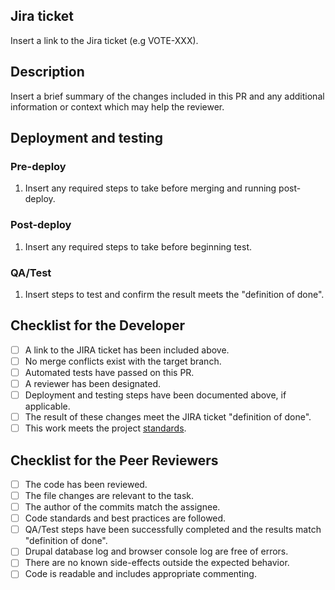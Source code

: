 <!-- Delete any detail that does not apply to this PR! -->

## Jira ticket

Insert a link to the Jira ticket (e.g VOTE-XXX).

## Description

Insert a brief summary of the changes included in this PR and any additional information or context which may help the reviewer.

## Deployment and testing

### Pre-deploy

1. Insert any required steps to take before merging and running post-deploy.

### Post-deploy

1. Insert any required steps to take before beginning test.

### QA/Test

1. Insert steps to test and confirm the result meets the "definition of done".

## Checklist for the Developer

<!--- Go over all the following points, and put an `x` in all the boxes that apply. -->
<!--- If you're unsure about any of these, don't hesitate to ask for help! -->
- [ ] A link to the JIRA ticket has been included above.
- [ ] No merge conflicts exist with the target branch.
- [ ] Automated tests have passed on this PR.
- [ ] A reviewer has been designated.
- [ ] Deployment and testing steps have been documented above, if applicable.
- [ ] The result of these changes meet the JIRA ticket "definition of done".
- [ ] This work meets the project [standards](/docs/standards.md).

## Checklist for the Peer Reviewers

- [ ] The code has been reviewed.
- [ ] The file changes are relevant to the task.
- [ ] The author of the commits match the assignee.
- [ ] Code standards and best practices are followed.
- [ ] QA/Test steps have been successfully completed and the results match "definition of done".
- [ ] Drupal database log and browser console log are free of errors.
- [ ] There are no known side-effects outside the expected behavior.
- [ ] Code is readable and includes appropriate commenting.
